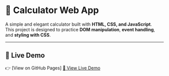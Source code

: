 # 🧮 Calculator Web App

A simple and elegant calculator built with **HTML, CSS, and JavaScript**.  
This project is designed to practice **DOM manipulation**, **event handling**, and **styling with CSS**.  

---

## 🚀 Live Demo
👉 [View on GitHub Pages] <a href="https://username.github.io/Calculator-Taju/" target="_blank">🔗 View Live Demo</a>
